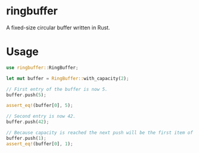 # ringbuffer
A fixed-size circular buffer written in Rust.

# Usage
```rust
use ringbuffer::RingBuffer;

let mut buffer = RingBuffer::with_capacity(2);

// First entry of the buffer is now 5.
buffer.push(5);

assert_eq!(buffer[0], 5);

// Second entry is now 42.
buffer.push(42);

// Because capacity is reached the next push will be the first item of the buffer.
buffer.push(1);
assert_eq!(buffer[0], 1);
```
